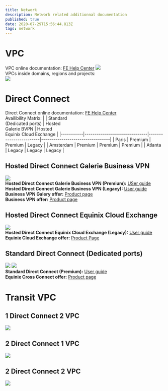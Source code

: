 ```yaml
---
title: Network
description: Network related additionnal documentation
published: true
date: 2020-07-29T15:56:44.813Z
tags: network
---
```

# VPC
VPC online documentation: [FE Help Center](https://docs.prod-cloud-ocb.orange-business.com/vpc/index.html)
![](https://github.com/FlexibleEngineCloud/wiki-doc/blob/master/uploads/FE%20VPC-VPC.png?raw=true)  
VPCs inside domains, regions and projects:  
![](https://github.com/FlexibleEngineCloud/wiki-doc/blob/master/uploads/FE%20VPC-Domain%20region%20AZ%20project%20VPC.png?raw=true)  
# Direct Connect
Direct Connect online documentation: [FE Help Center](https://docs.prod-cloud-ocb.orange-business.com/dc/index.html)  
Availibility Matrix:
|           | Standard<br>(Dedicated ports) | Hosted<br>Galerie BVPN | Hosted<br>Equinix Cloud Exchange |
|-----------|-------------------------------|------------------------|----------------------------------|
| Paris     | Premium                       | Premium                | Legacy                           |
| Amsterdam | Premium                       | Premium                | Premium                          |
| Atlanta   | Legacy                        | Legacy                 | Legacy                           |
## Hosted Direct Connect Galerie Business VPN
![](https://github.com/FlexibleEngineCloud/wiki-doc/blob/master/uploads/FE%20Direct%20Connect-DC%20Galerie%20BVPN.png?raw=true)  
**Hosted Direct Connect Galerie Business VPN (Premium):** [USer guide](https://github.com/FlexibleEngineCloud/wiki-doc/blob/master/uploads/User%20Guide%20FE%20Direct%20Connect%20Premium%20access%20through%20OBS%20Galerie%20VPN%20(EN).pdf)  
**Hosted Direct Connect Galerie Business VPN (Legacy):** [User guide](https://github.com/FlexibleEngineCloud/wiki-doc/blob/master/uploads/User%20Guide%20for%20Direct%20Connect%20BVPN%20Galerie%20(EN).pdf)  
**Business VPN Galery offer:** [Product page](https://www.orange-business.com/en/products/business-vpn-galerie)  
**Business VPN offer:** [Product page](https://www.orange-business.com/fr/produits/business-vpn)  
## Hosted Direct Connect Equinix Cloud Exchange
![](https://github.com/FlexibleEngineCloud/wiki-doc/blob/master/uploads/FE%20Direct%20Connect-DC%20ECX.png?raw=true)  
**Hosted Direct Connect Equinix Cloud Exchange (Legacy):** [User guide](https://github.com/FlexibleEngineCloud/wiki-doc/blob/master/uploads/User%20Guide%20for%20Direct%20Connect%20ECX%20(EN).pdf)  
**Equinix Cloud Exchange offer:** [Product Page](https://www.equinix.fr/interconnection-services/cloud-exchange-fabric/)  
## Standard Direct Connect (Dedicated ports)
![](https://github.com/FlexibleEngineCloud/wiki-doc/blob/master/uploads/FE%20Direct%20Connect-DC%20Dedicated%20ports%20bis.png?raw=true)
![](https://github.com/FlexibleEngineCloud/wiki-doc/blob/master/uploads/FE%20Direct%20Connect-DC%20Dedicated%20ports.png?raw=true)  
**Standard Direct Connect (Premium):** [User guide]()  
**Equinix Cross Connect offer:** [Product page](https://www.equinix.fr/interconnection-services/cross-connects/)
# Transit VPC
## 1 Direct Connect 2 VPC
![](https://github.com/FlexibleEngineCloud/wiki-doc/blob/master/uploads/FE%20Direct%20Connect-Direct%20Connect%202%20VPC%20bis.png?raw=true)
## 2 Direct Connect 1 VPC
![](https://github.com/FlexibleEngineCloud/wiki-doc/blob/master/uploads/FE%20Direct%20Connect-%202%20Direct%20Connect%201%20VPC.png?raw=true)
## 2 Direct Connect 2 VPC
![](https://github.com/FlexibleEngineCloud/wiki-doc/blob/master/uploads/FE%20Direct%20Connect-2%20Direct%20Connect%202%20VPC.png?raw=true)
